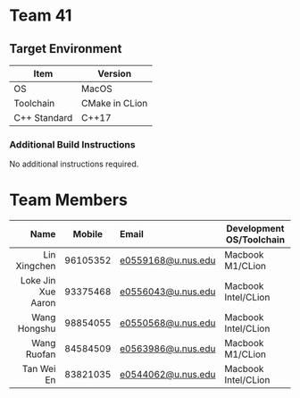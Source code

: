 # Team 41

## Target Environment

Item | Version
-|-
OS | MacOS
Toolchain | CMake in CLion
C++ Standard | C++17

### Additional Build Instructions

No additional instructions required.

# Team Members

Name | Mobile | Email | Development OS/Toolchain
-:|:-:|:-|-|
Lin Xingchen | 96105352 | e0559168@u.nus.edu | Macbook M1/CLion
Loke Jin Xue Aaron | 93375468 | e0556043@u.nus.edu | Macbook Intel/CLion
Wang Hongshu | 98854055 | e0550568@u.nus.edu | Macbook Intel/CLion
Wang Ruofan | 84584509 | e0563986@u.nus.edu | Macbook M1/CLion
Tan Wei En | 83821035 | e0544062@u.nus.edu | Macbook Intel/CLion

